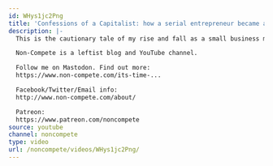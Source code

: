 ```yaml
---
id: WHys1jc2Png
title: 'Confessions of a Capitalist: how a serial entrepreneur became a dirty commie'
description: |-
  This is the cautionary tale of my rise and fall as a small business man.

  Non-Compete is a leftist blog and YouTube channel.

  Follow me on Mastodon. Find out more:
  https://www.non-compete.com/its-time-...

  Facebook/Twitter/Email info:
  http://www.non-compete.com/about/

  Patreon:
  https://www.patreon.com/noncompete
source: youtube
channel: noncompete
type: video
url: /noncompete/videos/WHys1jc2Png/
---
```

